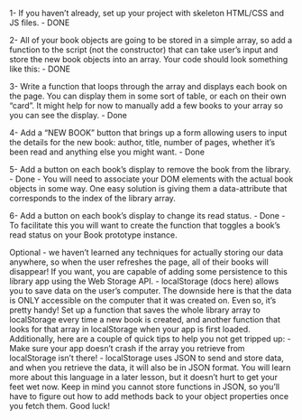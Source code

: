 1- If you haven’t already, set up your project with skeleton HTML/CSS and JS files. - DONE

2- All of your book objects are going to be stored in a simple array, so add a function to the script (not the constructor) that can take user’s input and store the new book objects into an array. Your code should look something like this: - DONE

3- Write a function that loops through the array and displays each book on the page. You can display them in some sort of table, or each on their own “card”. It might help for now to manually add a few books to your array so you can see the display. - Done

4- Add a “NEW BOOK” button that brings up a form allowing users to input the details for the new book: author, title, number of pages, whether it’s been read and anything else you might want. - Done

5- Add a button on each book’s display to remove the book from the library. - Done
    - You will need to associate your DOM elements with the actual book objects in some way. One easy solution is giving them a data-attribute that corresponds to the index of the library array.

6- Add a button on each book’s display to change its read status. - Done
    - To facilitate this you will want to create the function that toggles a book’s read status on your Book prototype instance.

Optional - we haven’t learned any techniques for actually storing our data anywhere, so when the user refreshes the page, all of their books will disappear! If you want, you are capable of adding some persistence to this library app using the Web Storage API.
    - localStorage (docs here) allows you to save data on the user’s computer. The downside here is that the data is ONLY accessible on the computer that it was created on. Even so, it’s pretty handy! Set up a function that saves the whole library array to localStorage every time a new book is created, and another function that looks for that array in localStorage when your app is first loaded. Additionally, here are a couple of quick tips to help you not get tripped up:
        - Make sure your app doesn’t crash if the array you retrieve from localStorage isn’t there!
        - localStorage uses JSON to send and store data, and when you retrieve the data, it will also be in JSON format. You will learn more about this language in a later lesson, but it doesn’t hurt to get your feet wet now. Keep in mind you cannot store functions in JSON, so you’ll have to figure out how to add methods back to your object properties once you fetch them. Good luck!